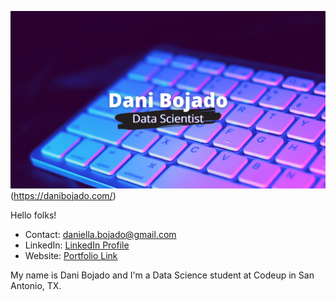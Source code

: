 ![](images/Dani_Bojado.png)(https://danibojado.com/)

Hello folks!
- Contact: daniella.bojado@gmail.com
- LinkedIn: [LinkedIn Profile](https://www.linkedin.com/in/daniella-b-a99633ab/) 
- Website: [Portfolio Link](https://danibojado.com/) 

My name is Dani Bojado and I'm a Data Science student at Codeup in San Antonio, TX. 
